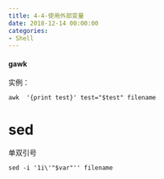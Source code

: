```yaml
---
title: 4-4-使用外部变量
date: 2018-12-14 00:00:00
categories:
- Shell
---
```

#### gawk

实例：

```shell
awk  '{print test}' test="$test" filename
```

# sed

单双引号

```shell
sed -i '1i\'"$var"'' filename
```

